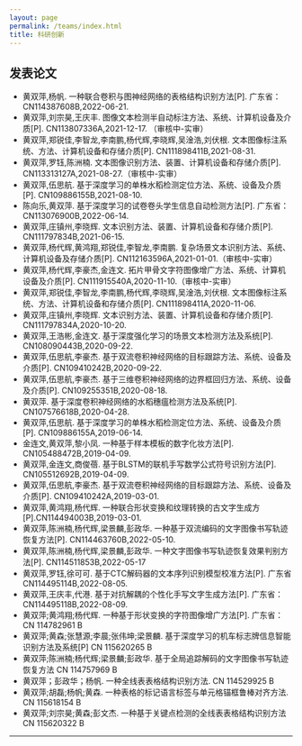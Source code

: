 ```yaml
---
layout: page
permalink: /teams/index.html
title: 科研创新
---
```


## 发表论文

- 黄双萍,杨帆. 一种联合卷积与图神经网络的表格结构识别方法[P]. 广东省：CN114387608B,2022-06-21.
- 黄双萍,刘宗昊,王庆丰. 图像文本检测半自动标注方法、系统、计算机设备及介质[P]. CN113807336A,2021-12-17. （审核中-实审）
- 黄双萍,郑锐佳,李智龙,李南鹏,杨代辉,李晓辉,吴淦浩,刘伏根. 文本图像标注系统、方法、计算机设备和存储介质[P]. CN111898411B,2021-08-31.
- 黄双萍,罗钰,陈洲楠. 文本图像识别方法、装置、计算机设备和存储介质[P]. CN113313127A,2021-08-27.（审核中-实审）
- 黄双萍,伍思航. 基于深度学习的单株水稻检测定位方法、系统、设备及介质[P]. CN109886155B,2021-08-10.
- 陈向乐,黄双萍. 基于深度学习的试卷卷头学生信息自动检测方法[P]. 广东省：CN113076900B,2022-06-14.
- 黄双萍,庄镇州,李晓辉. 文本识别方法、装置、计算机设备和存储介质[P]. CN111797834B,2021-06-15.
- 黄双萍,杨代辉,黄鸿翔,郑锐佳,李智龙,李南鹏. 复杂场景文本识别方法、系统、计算机设备及存储介质[P]. CN112163596A,2021-01-01.（审核中-实审）
- 黄双萍,杨代辉,李豪杰,金连文. 拓片甲骨文字符图像增广方法、系统、计算机设备及介质[P]. CN111915540A,2020-11-10.（审核中-实审）
- 黄双萍,郑锐佳,李智龙,李南鹏,杨代辉,李晓辉,吴淦浩,刘伏根. 文本图像标注系统、方法、计算机设备和存储介质[P]. CN111898411A,2020-11-06.
- 黄双萍,庄镇州,李晓辉. 文本识别方法、装置、计算机设备和存储介质[P]. CN111797834A,2020-10-20.
- 黄双萍,王浩彬,金连文. 基于深度强化学习的场景文本检测方法及系统[P]. CN108090443B,2020-09-22.
- 黄双萍,伍思航,李豪杰. 基于双流卷积神经网络的目标跟踪方法、系统、设备及介质[P]. CN109410242B,2020-09-22.
- 黄双萍,伍思航,李豪杰. 基于三维卷积神经网络的边界框回归方法、系统、设备及介质[P]. CN109255351B,2020-08-18.
- 黄双萍. 基于深度卷积神经网络的水稻穗瘟检测方法及系统[P]. CN107576618B,2020-04-28.
- 黄双萍,伍思航. 基于深度学习的单株水稻检测定位方法、系统、设备及介质[P]. CN109886155A,2019-06-14.
- 金连文,黄双萍,黎小凤. 一种基于样本模板的数字化妆方法[P]. CN105488472B,2019-04-09.
- 黄双萍,金连文,商俊蓓. 基于BLSTM的联机手写数学公式符号识别方法[P]. CN105512692B,2019-04-09.
- 黄双萍,伍思航,李豪杰. 基于双流卷积神经网络的目标跟踪方法、系统、设备及介质[P]. CN109410242A,2019-03-01.
- 黄双萍,黄鸿翔,杨代辉. 一种联合形状变换和纹理转换的古文字生成方[P].CN114494003B,2019-03-01.
- 黄双萍,陈洲楠,杨代辉,梁景麟,彭政华. 一种基于双流编码的文字图像书写轨迹恢复方法[P]. CN114463760B,2022-05-10.
- 黄双萍,陈洲楠,杨代辉,梁景麟,彭政华. 一种文字图像书写轨迹恢复效果判别方法[P]. CN114511853B,2022-05-17
- 黄双萍,罗钰,徐可可. 基于CTC解码器的文本序列识别模型校准方法[P]. 广东省CN114495114B,2022-08-05.
- 黄双萍,王庆丰,代港. 基于对抗解耦的个性化手写文字生成方法[P]. 广东省：CN114495118B,2022-08-09.
- 黄双萍;黄鸿翔;杨代辉. 一种基于形状变换的字符图像增广方法[P]. 广东省：CN 114782961 B
- 黄双萍;黄森;张慧源;李晨;张伟坤;梁景麟. 基于深度学习的机车标志牌信息智能识别方法及系统[P] CN 115620265 B
- 黄双萍;陈洲楠;杨代辉;梁景麟;彭政华. 基于全局追踪解码的文字图像书写轨迹恢复方法 CN 114757969 B
- 黄双萍；彭政华；杨帆. 一种全线表表格结构识别方法. CN 114529925 B
- 黄双萍;胡磊;杨帆;黄森. 一种表格的标记语言标签与单元格锚框鲁棒对齐方法. CN 115618154 B
- 黄双萍;刘宗昊;黄森;彭文杰. 一种基于关键点检测的全线表表格结构识别方法 CN 115620322 B

---